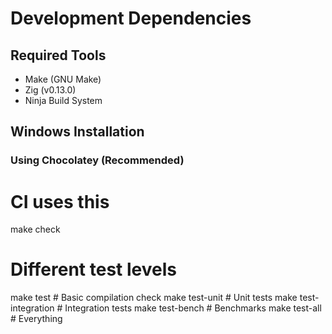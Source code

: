 # Development Dependencies

## Required Tools
- Make (GNU Make)
- Zig (v0.13.0)
- Ninja Build System

## Windows Installation

### Using Chocolatey (Recommended)

# CI uses this
make check

# Different test levels
make test           # Basic compilation check
make test-unit      # Unit tests
make test-integration # Integration tests
make test-bench     # Benchmarks
make test-all       # Everything